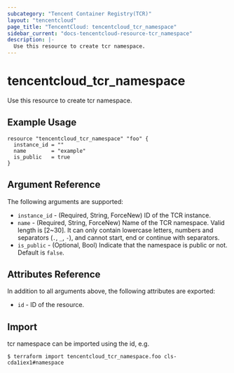 ```yaml
---
subcategory: "Tencent Container Registry(TCR)"
layout: "tencentcloud"
page_title: "TencentCloud: tencentcloud_tcr_namespace"
sidebar_current: "docs-tencentcloud-resource-tcr_namespace"
description: |-
  Use this resource to create tcr namespace.
---
```


# tencentcloud_tcr_namespace

Use this resource to create tcr namespace.

## Example Usage

```hcl
resource "tencentcloud_tcr_namespace" "foo" {
  instance_id = ""
  name        = "example"
  is_public   = true
}
```

## Argument Reference

The following arguments are supported:

* `instance_id` - (Required, String, ForceNew) ID of the TCR instance.
* `name` - (Required, String, ForceNew) Name of the TCR namespace. Valid length is [2~30]. It can only contain lowercase letters, numbers and separators (`.`, `_`, `-`), and cannot start, end or continue with separators.
* `is_public` - (Optional, Bool) Indicate that the namespace is public or not. Default is `false`.

## Attributes Reference

In addition to all arguments above, the following attributes are exported:

* `id` - ID of the resource.



## Import

tcr namespace can be imported using the id, e.g.

```
$ terraform import tencentcloud_tcr_namespace.foo cls-cda1iex1#namespace
```

